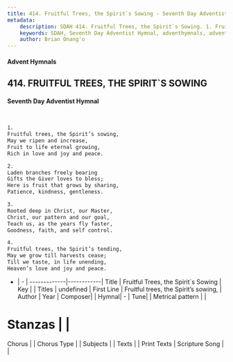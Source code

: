 ```yaml
---
title: 414. Fruitful Trees, the Spirit`s Sowing - Seventh Day Adventist Hymnal
metadata:
    description: SDAH 414. Fruitful Trees, the Spirit`s Sowing. 1. Fruitful trees, the Spirit’s sowing, May we ripen and increase, Fruit to life eternal growing, Rich in love and joy and peace.
    keywords: SDAH, Seventh Day Adventist Hymnal, adventhymnals, advent hymnals, Fruitful Trees, the Spirit`s Sowing, Fruitful trees, the Spirit’s sowing, 
    author: Brian Onang'o
---
```


#### Advent Hymnals
## 414. FRUITFUL TREES, THE SPIRIT`S SOWING
#### Seventh Day Adventist Hymnal

```txt


1.
Fruitful trees, the Spirit’s sowing,
May we ripen and increase,
Fruit to life eternal growing,
Rich in love and joy and peace.

2.
Laden branches freely bearing
Gifts the Giver loves to bless;
Here is fruit that grows by sharing,
Patience, kindness, gentleness.

3.
Rooted deep in Christ, our Master,
Christ, our pattern and our goal,
Teach us, as the years fly faster,
Goodness, faith, and self control.

4.
Fruitful trees, the Spirit’s tending,
May we grow till harvests cease;
Till we taste, in life unending,
Heaven’s love and joy and peace.


```

- |   -  |
-------------|------------|
Title | Fruitful Trees, the Spirit`s Sowing |
Key |  |
Titles | undefined |
First Line | Fruitful trees, the Spirit’s sowing, |
Author | 
Year | 
Composer|  |
Hymnal|  - |
Tune|  |
Metrical pattern | |
# Stanzas |  |
Chorus |  |
Chorus Type |  |
Subjects |  |
Texts |  |
Print Texts | 
Scripture Song |  |
  
